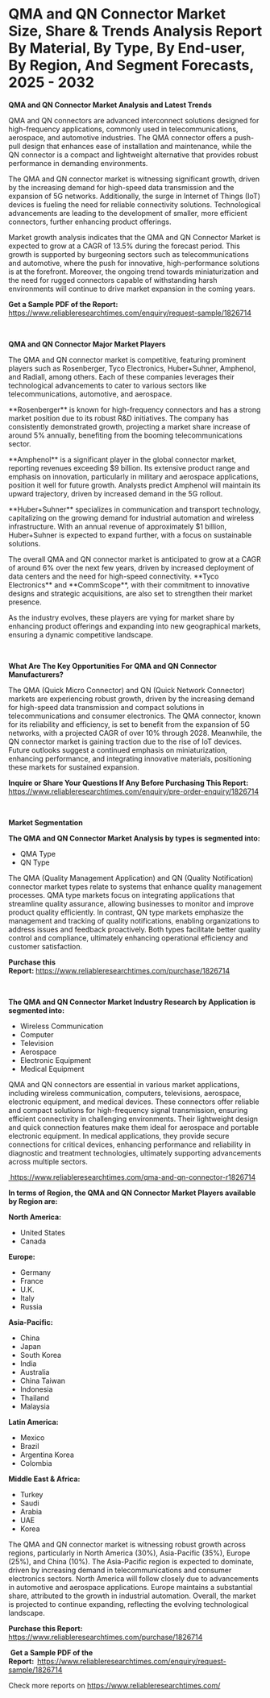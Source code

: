 <p><h1>QMA and QN Connector Market Size, Share & Trends Analysis Report By Material, By Type, By End-user, By Region, And Segment Forecasts, 2025 - 2032</h1></p><p><strong>QMA and QN Connector Market Analysis and Latest Trends</strong></p>
<p><p>QMA and QN connectors are advanced interconnect solutions designed for high-frequency applications, commonly used in telecommunications, aerospace, and automotive industries. The QMA connector offers a push-pull design that enhances ease of installation and maintenance, while the QN connector is a compact and lightweight alternative that provides robust performance in demanding environments.</p><p>The QMA and QN connector market is witnessing significant growth, driven by the increasing demand for high-speed data transmission and the expansion of 5G networks. Additionally, the surge in Internet of Things (IoT) devices is fueling the need for reliable connectivity solutions. Technological advancements are leading to the development of smaller, more efficient connectors, further enhancing product offerings.</p><p>Market growth analysis indicates that the QMA and QN Connector Market is expected to grow at a CAGR of 13.5% during the forecast period. This growth is supported by burgeoning sectors such as telecommunications and automotive, where the push for innovative, high-performance solutions is at the forefront. Moreover, the ongoing trend towards miniaturization and the need for rugged connectors capable of withstanding harsh environments will continue to drive market expansion in the coming years.</p></p>
<p><strong>Get a Sample PDF of the Report:&nbsp;</strong> <a href="https://www.reliableresearchtimes.com/enquiry/request-sample/1826714?utm_campaign=3297&utm_medium=2&utm_source=Github&utm_content=ia&utm_term=06042025&utm_id=qma-and-qn-connector">https://www.reliableresearchtimes.com/enquiry/request-sample/1826714</a></p>
<p>&nbsp;</p>
<p><strong>QMA and QN Connector Major Market Players</strong></p>
<p><p>The QMA and QN connector market is competitive, featuring prominent players such as Rosenberger, Tyco Electronics, Huber+Suhner, Amphenol, and Radiall, among others. Each of these companies leverages their technological advancements to cater to various sectors like telecommunications, automotive, and aerospace.</p><p>**Rosenberger** is known for high-frequency connectors and has a strong market position due to its robust R&D initiatives. The company has consistently demonstrated growth, projecting a market share increase of around 5% annually, benefiting from the booming telecommunications sector.</p><p>**Amphenol** is a significant player in the global connector market, reporting revenues exceeding $9 billion. Its extensive product range and emphasis on innovation, particularly in military and aerospace applications, position it well for future growth. Analysts predict Amphenol will maintain its upward trajectory, driven by increased demand in the 5G rollout.</p><p>**Huber+Suhner** specializes in communication and transport technology, capitalizing on the growing demand for industrial automation and wireless infrastructure. With an annual revenue of approximately $1 billion, Huber+Suhner is expected to expand further, with a focus on sustainable solutions.</p><p>The overall QMA and QN connector market is anticipated to grow at a CAGR of around 6% over the next few years, driven by increased deployment of data centers and the need for high-speed connectivity. **Tyco Electronics** and **CommScope**, with their commitment to innovative designs and strategic acquisitions, are also set to strengthen their market presence.</p><p>As the industry evolves, these players are vying for market share by enhancing product offerings and expanding into new geographical markets, ensuring a dynamic competitive landscape.</p></p>
<p>&nbsp;</p>
<p><strong>What Are The Key Opportunities For QMA and QN Connector Manufacturers?</strong></p>
<p><p>The QMA (Quick Micro Connector) and QN (Quick Network Connector) markets are experiencing robust growth, driven by the increasing demand for high-speed data transmission and compact solutions in telecommunications and consumer electronics. The QMA connector, known for its reliability and efficiency, is set to benefit from the expansion of 5G networks, with a projected CAGR of over 10% through 2028. Meanwhile, the QN connector market is gaining traction due to the rise of IoT devices. Future outlooks suggest a continued emphasis on miniaturization, enhancing performance, and integrating innovative materials, positioning these markets for sustained expansion.</p></p>
<p><strong>Inquire or Share Your Questions If Any Before Purchasing This Report:</strong> <a href="https://www.reliableresearchtimes.com/enquiry/pre-order-enquiry/1826714?utm_campaign=3297&utm_medium=2&utm_source=Github&utm_content=ia&utm_term=06042025&utm_id=qma-and-qn-connector">https://www.reliableresearchtimes.com/enquiry/pre-order-enquiry/1826714</a></p>
<p>&nbsp;</p>
<p><strong>Market Segmentation</strong></p>
<p><strong>The QMA and QN Connector Market Analysis by types is segmented into:</strong></p>
<p><ul><li>QMA Type</li><li>QN Type</li></ul></p>
<p><p>The QMA (Quality Management Application) and QN (Quality Notification) connector market types relate to systems that enhance quality management processes. QMA type markets focus on integrating applications that streamline quality assurance, allowing businesses to monitor and improve product quality efficiently. In contrast, QN type markets emphasize the management and tracking of quality notifications, enabling organizations to address issues and feedback proactively. Both types facilitate better quality control and compliance, ultimately enhancing operational efficiency and customer satisfaction.</p></p>
<p><strong>Purchase this Report:&nbsp;</strong><a href="https://www.reliableresearchtimes.com/purchase/1826714?utm_campaign=3297&utm_medium=2&utm_source=Github&utm_content=ia&utm_term=06042025&utm_id=qma-and-qn-connector">https://www.reliableresearchtimes.com/purchase/1826714</a></p>
<p>&nbsp;</p>
<p><strong>The QMA and QN Connector Market Industry Research by Application is segmented into:</strong></p>
<p><ul><li>Wireless Communication</li><li>Computer</li><li>Television</li><li>Aerospace</li><li>Electronic Equipment</li><li>Medical Equipment</li></ul></p>
<p><p>QMA and QN connectors are essential in various market applications, including wireless communication, computers, televisions, aerospace, electronic equipment, and medical devices. These connectors offer reliable and compact solutions for high-frequency signal transmission, ensuring efficient connectivity in challenging environments. Their lightweight design and quick connection features make them ideal for aerospace and portable electronic equipment. In medical applications, they provide secure connections for critical devices, enhancing performance and reliability in diagnostic and treatment technologies, ultimately supporting advancements across multiple sectors.</p></p>
<p><a href="https://www.reliableresearchtimes.com/qma-and-qn-connector-r1826714?utm_campaign=3297&utm_medium=2&utm_source=Github&utm_content=ia&utm_term=06042025&utm_id=qma-and-qn-connector">&nbsp;https://www.reliableresearchtimes.com/qma-and-qn-connector-r1826714</a></p>
<p><strong>In terms of Region, the QMA and QN Connector Market Players available by Region are:</strong></p>
<p>
    <p> <strong> North America: </strong>
        <ul>
            <li>United States</li>
            <li>Canada</li>
        </ul>
        </p> 
    <p> <strong> Europe: </strong>
        <ul>
            <li>Germany</li>
            <li>France</li>
            <li>U.K.</li>
            <li>Italy</li>
            <li>Russia</li>
        </ul>
        </p> 
    <p> <strong> Asia-Pacific: </strong>
        <ul>
            <li>China</li>
            <li>Japan</li>
            <li>South Korea</li>
            <li>India</li>
            <li>Australia</li>
            <li>China Taiwan</li>
            <li>Indonesia</li>
            <li>Thailand</li>
            <li>Malaysia</li>
        </ul>
        </p> 
    <p> <strong> Latin America: </strong>
        <ul>
            <li>Mexico</li>
            <li>Brazil</li>
            <li>Argentina Korea</li>
            <li>Colombia</li>
        </ul>
        </p> 
    <p> <strong> Middle East & Africa: </strong>
        <ul>
            <li>Turkey</li>
            <li>Saudi</li>
            <li>Arabia</li>
            <li>UAE</li>
            <li>Korea</li>
        </ul>
    </p>
    </p>
<p><p>The QMA and QN connector market is witnessing robust growth across regions, particularly in North America (30%), Asia-Pacific (35%), Europe (25%), and China (10%). The Asia-Pacific region is expected to dominate, driven by increasing demand in telecommunications and consumer electronics sectors. North America will follow closely due to advancements in automotive and aerospace applications. Europe maintains a substantial share, attributed to the growth in industrial automation. Overall, the market is projected to continue expanding, reflecting the evolving technological landscape.</p></p>
<p><strong>Purchase this Report: </strong><a href="https://www.reliableresearchtimes.com/purchase/1826714?utm_campaign=3297&utm_medium=2&utm_source=Github&utm_content=ia&utm_term=06042025&utm_id=qma-and-qn-connector">https://www.reliableresearchtimes.com/purchase/1826714</a></p>
<p>&nbsp;<strong>Get a Sample PDF of the Report:&nbsp;&nbsp;</strong><a href="https://www.reliableresearchtimes.com/enquiry/request-sample/1826714?utm_campaign=3297&utm_medium=2&utm_source=Github&utm_content=ia&utm_term=06042025&utm_id=qma-and-qn-connector">https://www.reliableresearchtimes.com/enquiry/request-sample/1826714</a></p>
<p><strong></strong></p>
<p>Check more reports on <a href="https://www.reliableresearchtimes.com/?utm_campaign=3297&utm_medium=2&utm_source=Github&utm_content=ia&utm_term=06042025&utm_id=qma-and-qn-connector">https://www.reliableresearchtimes.com/</a></p>